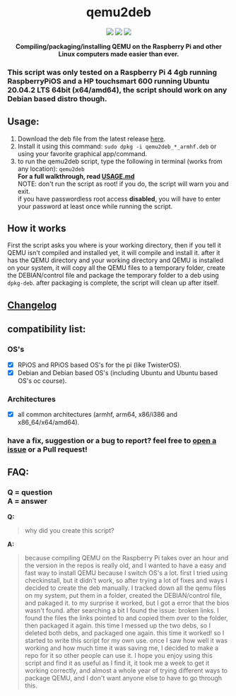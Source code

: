 <h1 align="center">qemu2deb</h1>

<p align="center">
    <a href="latest release" alt="Downloads">
        <img src="https://img.shields.io/github/downloads/Itai-Nelken/qemu2deb/total?style=for-the-badge" /></a>
    <a href="https://github.com/Itai-Nelken/qemu2deb/blob/main/LICENSE" alt="license badge">
        <img src="https://img.shields.io/github/license/Itai-Nelken/qemu2deb?style=for-the-badge" /></a>
    <a href="https://github.com/Itai-Nelken/qemu2deb/releases/latest" alt="latest release badge">
        <img src="https://img.shields.io/github/v/release/Itai-Nelken/qemu2deb?include_prereleases&style=for-the-badge" /></a>
</p>
<p align="center"><b>Compiling/packaging/installing QEMU on the Raspberry Pi and other Linux computers made easier than ever.</b></p>

### This script was only tested on a Raspberry Pi 4 4gb running RaspberryPiOS and a HP touchsmart 600 running Ubuntu 20.04.2 LTS 64bit (x64/amd64), the script should work on any Debian based distro though.

## Usage:
<!--
1) Download the script: you can get the latest release [here](https://raw.githubusercontent.com/Itai-Nelken/qemu2deb-RPi/0.3.1/qemu2deb.sh) the newest "bleeding edge" stable version [here](https://raw.githubusercontent.com/Itai-Nelken/qemu2deb-RPi/main/qemu2deb.sh), and the Beta version [here](https://raw.githubusercontent.com/Itai-Nelken/qemu2deb-RPi/Dev/qemu2deb.sh) (the Beta version isn't always available). you can use `wget` to download the script or simply copy-and-paste the contents to a file called `qemu2deb.sh`.
2) give it executable permissions: `sudo chmod +x qemu2deb.sh`
-->
1) Download the deb file from the latest release [here](https://github.com/Itai-Nelken/qemu2deb-RPi/releases/latest).
2) Install it using this command: `sudo dpkg -i qemu2deb_*_armhf.deb` or using your favorite graphical app/command.
3) to run the qemu2deb script, type the following in terminal (works from any location): `qemu2deb`<br>
**For a full walkthrough, read [USAGE.md](USAGE.md)**<br>
NOTE: don't run the script as root! if you do, the script will warn you and exit.<br>
if you have passwordless root access **disabled**, you will have to enter your password at least once while running the script.

## How it works
First the script asks you where is your working directory, then if you tell it QEMU isn't compiled and installed yet, it will compile and install it.
after it has the QEMU directory and your working directory and QEMU is installed on your system, it will copy all the QEMU files to a temporary folder, create the DEBIAN/control file and package the temporary folder to a deb using `dpkg-deb`.
after packaging is complete, the script will clean up after itself.

## [Changelog](CHANGELOG.md)

## compatibility list:
### OS's
- [x] RPiOS and RPiOS based OS's for the pi (like TwisterOS).
- [x] Debian and Debian based OS's (including Ubuntu and Ubuntu based OS's oc course).
### Architectures
- [x] all common architectures (armhf, arm64, x86/i386 and x86_64/x64/amd64).

### have a fix, suggestion or a bug to report? feel free to [open a issue](https://github.com/Itai-Nelken/qemu2deb-RPi/issues/new/choose) or a Pull request!


## FAQ:
### Q = question<br>A = answer

**Q:**
>why did you create this script?

**A:**
>because compiling QEMU on the Raspberry Pi takes over an hour and the version in the repos is really old, and I wanted to have a easy and fast way to install QEMU because I switch OS's a lot.
first I tried using checkinstall, but it didn't work, so after trying a lot of fixes and ways I decided to create the deb manually.
I tracked down all the qemu files on my system, put them in a folder, created the DEBIAN/control file, and pakaged it. to my surprise it worked, but I got a error that the bios wasn't found. after searching a bit I found the issue: broken links. I found the files the links pointed to and copied them over to the folder, then packaged it again.
this time I messed up the two debs, so I deleted both debs, and packaged one again. this time it worked!
so I started to write this script for my own use. once I saw how well it was working and how much time it was saving me, I decided to make a repo for it so other people can use it.
I hope you enjoy using this script and find it as useful as I find it, it took me a week to get it working correctly, and almost a whole year of trying different ways to package QEMU, and I don't want anyone else to have to go through this.
